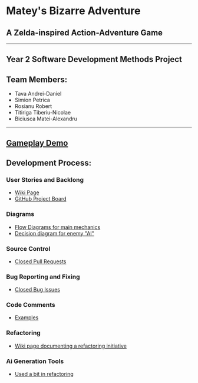 # Matey's Bizarre Adventure
## A Zelda-inspired Action-Adventure Game
-------------
## Year 2 Software Development Methods Project
## Team Members:
* Tava Andrei-Daniel
* Simion Petrica
* Rosianu Robert
* Titiriga Tiberiu-Nicolae
* Biciusca Matei-Alexandru
--------------
## [Gameplay Demo](https://discord.com/channels/893256151825805332/1045696876541911050/1115057861140156547)

## Development Process:

### User Stories and Backlong 
   * [Wiki Page](https://github.com/widdrr/MateyBA/wiki/Backlog)
   * [GitHub Project Board](https://github.com/users/widdrr/projects/1)
### Diagrams
   * [Flow Diagrams for main mechanics](https://github.com/widdrr/MateyBA/wiki/Main-Mechanics)
   * [Decision diagram for enemy "AI"](https://github.com/widdrr/MateyBA/wiki/Enemy-Framework)
### Source Control
   * [Closed Pull Requests](https://github.com/widdrr/MateyBA/pulls?q=is%3Apr+is%3Aclosed)
### Bug Reporting and Fixing 
   * [Closed Bug Issues](https://github.com/widdrr/MateyBA/issues?q=is%3Aissue+label%3Abug+is%3Aclosed)
### Code Comments
   * [Examples](https://github.com/widdrr/MateyBA/tree/main/Assets/Scripts)
### Refactoring 
  * [Wiki page documenting a refactoring initiative](https://github.com/widdrr/MateyBA/wiki/ECS-Refactor)
### Ai Generation Tools
  * [Used a bit in refactoring](https://github.com/widdrr/MateyBA/wiki/ECS-Refactor)

